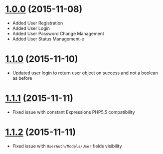 # [1.0.0](https://bitbucket.org/cottacush/user-auth/src/19039db5882971d17530e020ea0c861ff74652b5/?at=1.0.0) (2015-11-08)
- Added User Registration
- Added User Login
- Added User Password Change Management
- Added User Status Management-e 
# [1.1.0](https://bitbucket.org/cottacush/user-auth/src/f785ecc8209b579daaaeae9b3796f1d289d92cfc/?at=1.1.0) (2015-11-10)
- Updated user login to return user object on success and not a boolean as before 
# [1.1.1](https://bitbucket.org/cottacush/user-auth/src/4dd8ea613e269d2602435638d5d6873930435a83/?at=1.1.1) (2015-11-11)
- Fixed issue with constant Expressions PHP5.5 compatibility

# [1.1.2](https://bitbucket.org/cottacush/user-auth/src/0dd401106d5f72704c04bd792bbbe8b1c4a4bb93/?at=1.1.2) (2015-11-11)
- Fixed issue with `UserAuth/Models/User` fields visibility
